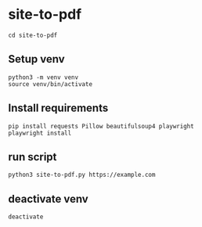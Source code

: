 # site-to-pdf

```cd site-to-pdf```

## Setup venv
```python3 -m venv venv```  
```source venv/bin/activate```  

## Install requirements  
```pip install requests Pillow beautifulsoup4 playwright```  
```playwright install```  

## run script
```python3 site-to-pdf.py https://example.com```  

## deactivate venv
```deactivate```
